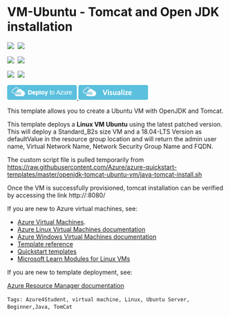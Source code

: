# VM-Ubuntu - Tomcat and Open JDK installation

<IMG SRC="https://azurequickstartsservice.blob.core.windows.net/badges/openjdk-tomcat-ubuntu-vm/PublicLastTestDate.svg" />&nbsp;
<IMG SRC="https://azurequickstartsservice.blob.core.windows.net/badges/openjdk-tomcat-ubuntu-vm/PublicDeployment.svg" />&nbsp;

<IMG SRC="https://azurequickstartsservice.blob.core.windows.net/badges/openjdk-tomcat-ubuntu-vm/FairfaxLastTestDate.svg" />&nbsp;
<IMG SRC="https://azurequickstartsservice.blob.core.windows.net/badges/openjdk-tomcat-ubuntu-vm/FairfaxDeployment.svg" />&nbsp;

<IMG SRC="https://azurequickstartsservice.blob.core.windows.net/badges/openjdk-tomcat-ubuntu-vm/BestPracticeResult.svg" />&nbsp;
<IMG SRC="https://azurequickstartsservice.blob.core.windows.net/badges/openjdk-tomcat-ubuntu-vm/CredScanResult.svg" />&nbsp;

<a href="https://portal.azure.com/#create/Microsoft.Template/uri/https%3A%2F%2Fraw.githubusercontent.com%2FAzure%2Fazure-quickstart-templates%2Fmaster%2Fopenjdk-tomcat-ubuntu-vm%2Fazuredeploy.json" target="_blank">
    <img src="https://raw.githubusercontent.com/Azure/azure-quickstart-templates/master/1-CONTRIBUTION-GUIDE/images/deploytoazure.png"/>
</a>
<a href="http://armviz.io/#/?load=https%3A%2F%2Fraw.githubusercontent.com%2FAzure%2Fazure-quickstart-templates%2Fmaster%2Fopenjdk-tomcat-ubuntu-vm%2Fazuredeploy.json" target="_blank">
    <img src="https://raw.githubusercontent.com/Azure/azure-quickstart-templates/master/1-CONTRIBUTION-GUIDE/images/visualizebutton.png"/>
</a>

This template allows you to create a Ubuntu VM with OpenJDK and Tomcat. 

This template deploys a **Linux VM Ubuntu** using the latest patched version. This will deploy a Standard_B2s size VM and a 18.04-LTS Version as defaultValue in the resource group location and will return the admin user name, Virtual Network Name, Network Security Group Name and FQDN.

The custom script file is pulled temporarily from https://raw.githubusercontent.com/Azure/azure-quickstart-templates/master/openjdk-tomcat-ubuntu-vm/java-tomcat-install.sh

Once the VM is successfully provisioned, tomcat installation can be verified by accessing the link http://<FQDN name or public IP>:8080/  

If you are new to Azure virtual machines, see:

- [Azure Virtual Machines](https://azure.microsoft.com/services/virtual-machines/).
- [Azure Linux Virtual Machines documentation](https://docs.microsoft.com/azure/virtual-machines/linux/)
- [Azure Windows Virtual Machines documentation](https://docs.microsoft.com/azure/virtual-machines/windows/)
- [Template reference](https://docs.microsoft.com/azure/templates/microsoft.compute/allversions)
- [Quickstart templates](https://azure.microsoft.com/resources/templates/?resourceType=Microsoft.Compute&pageNumber=1&sort=Popular)
- [Microsoft Learn Modules for Linux VMs](https://docs.microsoft.com/learn/browse/?term=linux%20Virtual%20Machine)

If you are new to template deployment, see:

[Azure Resource Manager documentation](https://docs.microsoft.com/azure/azure-resource-manager/)

`Tags: Azure4Student, virtual machine, Linux, Ubuntu Server, Beginner,Java, TomCat`  
